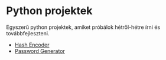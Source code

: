 # Python projektek
Egyszerű python projektek, amiket próbálok hétről-hétre írni és továbbfejleszteni.

- [Hash Encoder](https://github.com/prox11/pythonp/tree/main/HashEncoder)
- [Password Generator](https://github.com/prox11/pythonp/tree/main/PasswordGenerator)
